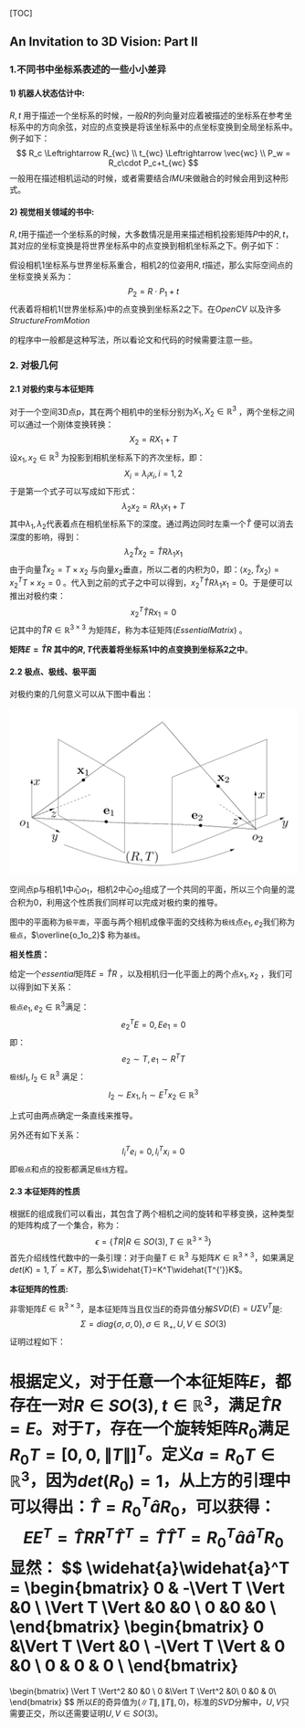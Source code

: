 [TOC]

## An Invitation to 3D Vision: Part II  

### 1.不同书中坐标系表述的一些小小差异

#### 1) 机器人状态估计中:

$R,t$ 用于描述一个坐标系的时候，一般$R$的列向量对应着被描述的坐标系在参考坐标系中的方向余弦，对应的点变换是将该坐标系中的点坐标变换到全局坐标系中。例子如下：
$$
R_c \Leftrightarrow R_{wc}  \\
t_{wc}  \Leftrightarrow \vec{wc}  \\
P_w = R_c\cdot P_c+t_{wc}
$$
一般用在描述相机运动的时候，或者需要结合$IMU$来做融合的时候会用到这种形式。

#### 2) 视觉相关领域的书中:

$R,t$用于描述一个坐标系的时候，大多数情况是用来描述相机投影矩阵$P$中的$R,t$，其对应的坐标变换是将世界坐标系中的点变换到相机坐标系之下。例子如下：

假设相机1坐标系与世界坐标系重合，相机2的位姿用$R,t$描述，那么实际空间点的坐标变换关系为：
$$
P_2= R\cdot P_1+t
$$
代表着将相机1(世界坐标系)中的点变换到坐标系2之下。在$OpenCV$ 以及许多$Structure FromMotion$　

的程序中一般都是这种写法，所以看论文和代码的时候需要注意一些。

### 2. 对极几何

#### 2.1 对极约束与本征矩阵

对于一个空间3D点p，其在两个相机中的坐标分别为$X_1,X_2\in \mathbb{R}^3$ ，两个坐标之间可以通过一个刚体变换转换：
$$
X_2 = RX_1+T
$$
设$x_1,x_2 \in \mathbb{R}^3$ 为投影到相机坐标系下的齐次坐标，即：
$$
X_i = \lambda_ix_i ,i=1,2
$$
于是第一个式子可以写成如下形式：
$$
\lambda_2 x_2 = R\lambda_1x_1+T
$$
其中$\lambda_1,\lambda_2$代表着点在相机坐标系下的深度。通过两边同时左乘一个$\widehat{T}$ 便可以消去深度的影响，得到：
$$
\lambda_2\widehat{T}x_2=\widehat{T}R\lambda_1x_1
$$
由于向量$\widehat{T}x_2=T\times x_2$ 与向量$x_2$垂直，所以二者的内积为0，即：$\left<x_2,\widehat{T}x_2\right>=x_2^TT\times x_2=0$  。代入到之前的式子之中可以得到，$x_2^T\widehat{T}R\lambda_1x_1=0$。于是便可以推出对极约束：
$$
x_2^T\widehat{T}Rx_1=0
$$
记其中的$\widehat{T}R \in \mathbb{R}^{3\times3}$ 为矩阵$E$，称为本征矩阵($EssentialMatrix$) 。

__矩阵$E=\widehat{T}R$ 其中的$R,T$代表着将坐标系1中的点变换到坐标系2之中__。



#### 2.2 极点、极线、极平面

对极约束的几何意义可以从下图中看出：

![](../resources/epipolar_plane.png)

空间点p与相机1中心$o_1$，相机2中心$o_2$组成了一个共同的平面，所以三个向量的混合积为0，利用这个性质我们同样可以完成对极约束的推导。

图中的平面称为`极平面`，平面与两个相机成像平面的交线称为`极线`点$e_1,e_2$我们称为`极点`，$\overline{o_1o_2}$ 称为`基线`。

__相关性质：__

给定一个$essential$矩阵$E=\widehat{T}R$ ，以及相机归一化平面上的两个点$x_1,x_2$ ，我们可以得到如下关系：

`极点`$e_1,e_2\in \mathbb{R}^3$满足：
$$
e_2^TE=0 , Ee_1=0
$$
即：
$$
e_2\sim T ,e_1 \sim R^TT
$$
`极线`$l_1,l_2\in \mathbb{R}^3$ 满足：
$$
l_2\sim Ex_1 , l_1 \sim E^Tx_2 \in \mathbb{R}^3
$$

上式可由两点确定一条直线来推导。

另外还有如下关系：
$$
l_i^Te_i=0, l_i^Tx_i=0
$$
即`极点`和点的投影都满足`极线`方程。



#### 2.3 本征矩阵的性质

根据E的组成我们可以看出，其包含了两个相机之间的旋转和平移变换，这种类型的矩阵构成了一个集合，称为：
$$
\epsilon =\{\widehat{T}R|R\in SO(3),T\in \mathbb{R}^{3\times3} \}
$$
首先介绍线性代数中的一条引理：对于向量$T\in \mathbb{R}^3$ 与矩阵$K\in \mathbb{R}^{3\times3}$，如果满足$det(K) =1 , T^{'}=KT$，那么$\widehat{T}=K^T\widehat{T^{'}}K$。

__本征矩阵的性质:__

非零矩阵$E\in\mathbb{R}^{3\times3}$，是本征矩阵当且仅当$E$的奇异值分解$SVD(E)=U\Sigma V^T$是:
$$
\Sigma = diag\{\sigma,\sigma,0\} , \sigma \in \mathbb{R}_+ ,U,V\in SO(3)
$$
证明过程如下：

根据定义，对于任意一个本征矩阵$E$，都存在一对$R\in SO(3),t \in \mathbb{R}^3$，满足$\widehat{T}R=E$。对于$T$，存在一个旋转矩阵$R_0$满足$R_0T=[0,0,\lVert T\rVert]^T$。定义$a=R_0T \in \mathbb{R}^3$，因为$det(R_0)=1$，从上方的引理中可以得出：$\widehat{T}=R_0^T\widehat{a}R_0$，可以获得：
$$
EE^T =  \widehat{T}RR^T\widehat{T}^T=\widehat{T}\widehat{T}^T=R_0^T\widehat{a}\widehat{a}^TR_0
$$
显然：
$$
\widehat{a}\widehat{a}^T = 
\begin{bmatrix}
0  & -\Vert T \Vert &0 \\
\Vert T \Vert &0 &0 \\
0 &0 &0  \\
\end{bmatrix}
\begin{bmatrix}
0  &\Vert T \Vert &0 \\
-\Vert T \Vert & 0 &0 \\
0 & 0 & 0 \\
\end{bmatrix}
=
\begin{bmatrix}
\Vert T \Vert^2 &0 &0 \\
0 &\Vert T \Vert^2  &0\\
0 &0 & 0\\
\end{bmatrix}
$$
所以$E$的奇异值为$(\lVert T\rVert,\lVert T\rVert,0)$，标准的$SVD$分解中，$U,V$只需要正交，所以还需要证明$U,V\in SO(3)$。